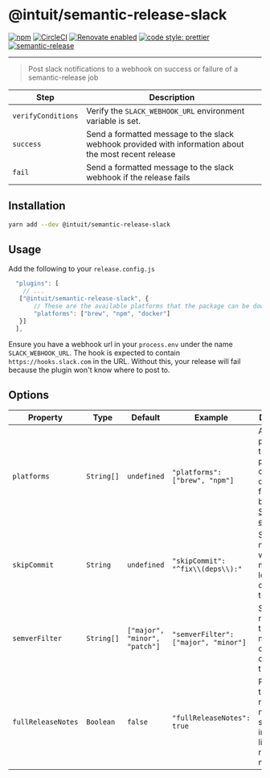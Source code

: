 # @intuit/semantic-release-slack

[![npm](https://img.shields.io/npm/v/@intuit/semantic-release-slack.svg)](https://www.npmjs.com/package/@intuit/semantic-release-slack)
[![CircleCI](https://circleci.com/gh/intuit/semantic-release-slack/tree/master.svg?style=shield)](https://circleci.com/gh/intuit/semantic-release-slack/tree/master)
[![Renovate enabled](https://img.shields.io/badge/renovate-enabled-brightgreen.svg)](https://renovatebot.com/)
[![code style: prettier](https://img.shields.io/badge/code_style-prettier-ff69b4.svg?style=shield)](https://github.com/prettier/prettier)
[![semantic-release](https://img.shields.io/badge/%20%20%F0%9F%93%A6%F0%9F%9A%80-semantic--release-e10079.svg)](https://github.com/semantic-release/semantic-release)

---

> Post slack notifications to a webhook on success or failure of a semantic-release job

| Step               | Description                                                                                           |
| ------------------ | ----------------------------------------------------------------------------------------------------- |
| `verifyConditions` | Verify the `SLACK_WEBHOOK_URL` environment variable is set.                                           |
| `success`          | Send a formatted message to the slack webhook provided with information about the most recent release |
| `fail`             | Send a formatted message to the slack webhook if the release fails                                    |

## Installation

```sh
yarn add --dev @intuit/semantic-release-slack
```

## Usage

Add the following to your `release.config.js`

```js
  "plugins": [
    // ...
   ["@intuit/semantic-release-slack", {
       // These are the available platforms that the package can be downloaded from
       "platforms": ["brew", "npm", "docker"]
   }]
  ],
```

Ensure you have a webhook url in your `process.env` under the name `SLACK_WEBHOOK_URL`. The hook is
expected to contain `https://hooks.slack.com` in the URL. Without this, your release will fail
because the plugin won't know where to post to.

## Options

| Property           | Type       | Default                       | Example                              | Description                                                                                                                |
| ------------------ | ---------- | ----------------------------- | ------------------------------------ | -------------------------------------------------------------------------------------------------------------------------- |
| `platforms`        | `String[]` | `undefined`                   | `"platforms": ["brew", "npm"]`       | Available platforms that the package can be downloaded from. Can be anything. [Supported emoji](src/get-platform-emoji.js) |
| `skipCommit`       | `String`   | `undefined`                   | `"skipCommit": "^fix\\(deps\\):"`    | Skips notifying when `regex` matches at least one commit in the release                                                    |
| `semverFilter`     | `String[]` | `["major", "minor", "patch"]` | `"semverFilter": ["major", "minor"]` | Skips releases that do not match one of the configured types                                                               |
| `fullReleaseNotes` | `Boolean`  | `false`                       | `"fullReleaseNotes": true`           | Provides the full release notes in slack instead of a link to the release notes                                            |
